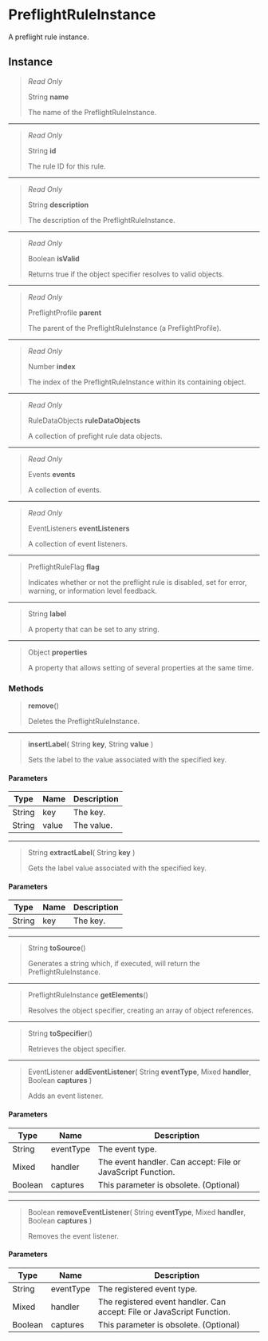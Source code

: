 # PreflightRuleInstance
A preflight rule instance.

## Instance
> *Read Only* 
> 
> String **name** 
>
> The name of the PreflightRuleInstance.
*** 
> *Read Only* 
> 
> String **id** 
>
> The rule ID for this rule.
*** 
> *Read Only* 
> 
> String **description** 
>
> The description of the PreflightRuleInstance.
*** 
> *Read Only* 
> 
> Boolean **isValid** 
>
> Returns true if the object specifier resolves to valid objects.
*** 
> *Read Only* 
> 
> PreflightProfile **parent** 
>
> The parent of the PreflightRuleInstance (a PreflightProfile).
*** 
> *Read Only* 
> 
> Number **index** 
>
> The index of the PreflightRuleInstance within its containing object.
*** 
> *Read Only* 
> 
> RuleDataObjects **ruleDataObjects** 
>
> A collection of prefight rule data objects.
*** 
> *Read Only* 
> 
> Events **events** 
>
> A collection of events.
*** 
> *Read Only* 
> 
> EventListeners **eventListeners** 
>
> A collection of event listeners.
*** 
> PreflightRuleFlag **flag** 
>
> Indicates whether or not the preflight rule is disabled, set for error, warning, or information level feedback.
*** 
> String **label** 
>
> A property that can be set to any string.
*** 
> Object **properties** 
>
> A property that allows setting of several properties at the same time.

### Methods
> **remove**()
> 
> Deletes the PreflightRuleInstance.
*** 
> **insertLabel**( String **key**, String **value** )
> 
> Sets the label to the value associated with the specified key.
#### Parameters
| Type | Name | Description |
|---|---|---|
| String | key | The key. |
| String | value | The value. |

*** 
> String **extractLabel**( String **key** )
> 
> Gets the label value associated with the specified key.
#### Parameters
| Type | Name | Description |
|---|---|---|
| String | key | The key. |

*** 
> String **toSource**()
> 
> Generates a string which, if executed, will return the PreflightRuleInstance.
*** 
> PreflightRuleInstance **getElements**()
> 
> Resolves the object specifier, creating an array of object references.
*** 
> String **toSpecifier**()
> 
> Retrieves the object specifier.
*** 
> EventListener **addEventListener**( String **eventType**, Mixed **handler**, Boolean **captures** )
> 
> Adds an event listener.
#### Parameters
| Type | Name | Description |
|---|---|---|
| String | eventType | The event type. |
| Mixed | handler | The event handler. Can accept: File or JavaScript Function. |
| Boolean | captures | This parameter is obsolete. (Optional) |

*** 
> Boolean **removeEventListener**( String **eventType**, Mixed **handler**, Boolean **captures** )
> 
> Removes the event listener.
#### Parameters
| Type | Name | Description |
|---|---|---|
| String | eventType | The registered event type. |
| Mixed | handler | The registered event handler. Can accept: File or JavaScript Function. |
| Boolean | captures | This parameter is obsolete. (Optional) |


